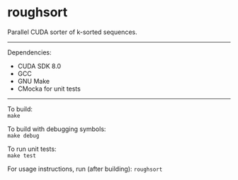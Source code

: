 # roughsort
Parallel CUDA sorter of k-sorted sequences.

---

Dependencies:
  * CUDA SDK 8.0
  * GCC
  * GNU Make
  * CMocka for unit tests

---

To build:  
`make`

To build with debugging symbols:  
`make debug`

To run unit tests:  
`make test`

For usage instructions, run (after building):
`roughsort`
